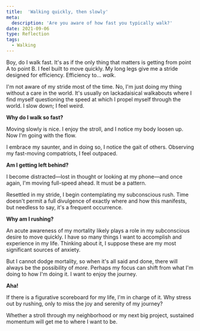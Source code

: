 ```yaml
---
title:  'Walking quickly, then slowly'
meta: 
  description: 'Are you aware of how fast you typically walk?'
date: 2021-09-06
type: Reflection
tags:
  - Walking
---
```


Boy, do I walk fast. It's as if the only thing that matters is getting from point A to point B. I feel built to move quickly. My long legs give me a stride designed for efficiency. Efficiency to... _walk_.  

I'm not aware of my stride most of the time. No, I'm just doing my thing without a care in the world. It's usually on lackadaisical walkabouts where I find myself questioning the speed at which I propel myself through the world. I slow down; I feel weird.  

**Why do I walk so fast?**  

Moving slowly is nice. I enjoy the stroll, and I notice my body loosen up. Now I'm going with the flow.  

I embrace my saunter, and in doing so, I notice the gait of others. Observing my fast-moving compatriots, I feel outpaced.  

**Am I getting left behind?**  

I become distracted—lost in thought or looking at my phone—and once again, I'm moving full-speed ahead. It must be a pattern.  

Resettled in my stride, I begin contemplating my subconscious rush. Time doesn't permit a full divulgence of exactly where and how this manifests, but needless to say, it's a frequent occurrence.  

**Why am I rushing?**  

An acute awareness of my mortality likely plays a role in my subconscious desire to move quickly. I have so many things I want to accomplish and experience in my life. Thinking about it, I suppose these are my most significant sources of anxiety.  

But I cannot dodge mortality, so when it's all said and done, there will always be the possibility of _more_. Perhaps my focus can shift from what I'm doing to how I'm doing it. I want to enjoy the journey.  

**Aha!**  

If there is a figurative scoreboard for my life, I'm in charge of it. Why stress out by rushing, only to miss the joy and serenity of my journey?  

Whether a stroll through my neighborhood or my next big project, sustained momentum will get me to where I want to be.  